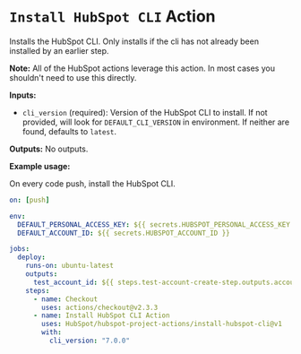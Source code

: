 # `Install HubSpot CLI` Action

Installs the HubSpot CLI. Only installs if the cli has not already been installed by an earlier step.

**Note:** All of the HubSpot actions leverage this action. In most cases you shouldn't need to use this directly.

**Inputs:**

- `cli_version` (required): Version of the HubSpot CLI to install. If not provided, will look for `DEFAULT_CLI_VERSION` in environment. If neither are found, defaults to `latest`.

**Outputs:**
No outputs.

**Example usage:**

On every code push, install the HubSpot CLI.

```yaml
on: [push]

env:
  DEFAULT_PERSONAL_ACCESS_KEY: ${{ secrets.HUBSPOT_PERSONAL_ACCESS_KEY }}
  DEFAULT_ACCOUNT_ID: ${{ secrets.HUBSPOT_ACCOUNT_ID }}

jobs:
  deploy:
    runs-on: ubuntu-latest
    outputs:
      test_account_id: ${{ steps.test-account-create-step.outputs.account_id }}
    steps:
      - name: Checkout
        uses: actions/checkout@v2.3.3
      - name: Install HubSpot CLI Action
        uses: HubSpot/hubspot-project-actions/install-hubspot-cli@v1
        with:
          cli_version: "7.0.0"
```
